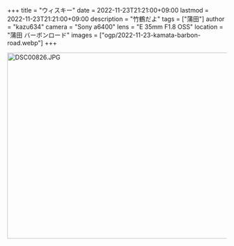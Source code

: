 +++
title = "ウィスキー"
date = 2022-11-23T21:21:00+09:00
lastmod = 2022-11-23T21:21:00+09:00
description = "竹鶴だよ"
tags = ["蒲田"]
author = "kazu634"
camera = "Sony a6400"
lens = "E 35mm F1.8 OSS"
location = "蒲田 バーボンロード"
images = ["ogp/2022-11-23-kamata-barbon-road.webp"]
+++

<a data-flickr-embed="true" href="https://www.flickr.com/photos/42332031@N02/52519225539/in/dateposted/" title="DSC00826.JPG"><img src="https://live.staticflickr.com/65535/52519225539_bc5a39ab80_z.jpg" width="640" height="427" alt="DSC00826.JPG"></a><script async src="//embedr.flickr.com/assets/client-code.js" charset="utf-8"></script>
